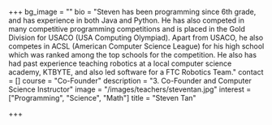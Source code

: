 +++
bg_image = ""
bio = "Steven has been programming since 6th grade, and has experience in both Java and Python. He has also competed in many competitive programming competitions and is placed in the Gold Division for USACO (USA Computing Olympiad). Apart from USACO, he also competes in ACSL (American Computer Science League) for his high school which was ranked among the top schools for the competition. He also has had past experience teaching robotics at a local computer science academy, KTBYTE, and also led software for a FTC Robotics Team."
contact = []
course = "Co-Founder"
description = "3. Co-Founder and Computer Science Instructor"
image = "/images/teachers/steventan.jpg"
interest = ["Programming", "Science", "Math"]
title = "Steven Tan"

+++
